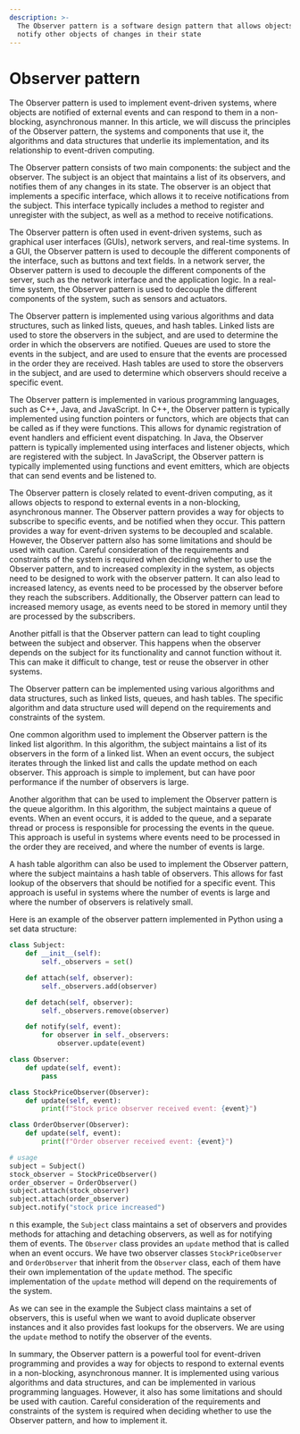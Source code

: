 ```yaml
---
description: >-
  The Observer pattern is a software design pattern that allows objects to
  notify other objects of changes in their state
---
```


# Observer pattern

The Observer pattern is used to implement event-driven systems, where objects are notified of external events and can respond to them in a non-blocking, asynchronous manner. In this article, we will discuss the principles of the Observer pattern, the systems and components that use it, the algorithms and data structures that underlie its implementation, and its relationship to event-driven computing.

The Observer pattern consists of two main components: the subject and the observer. The subject is an object that maintains a list of its observers, and notifies them of any changes in its state. The observer is an object that implements a specific interface, which allows it to receive notifications from the subject. This interface typically includes a method to register and unregister with the subject, as well as a method to receive notifications.

The Observer pattern is often used in event-driven systems, such as graphical user interfaces (GUIs), network servers, and real-time systems. In a GUI, the Observer pattern is used to decouple the different components of the interface, such as buttons and text fields. In a network server, the Observer pattern is used to decouple the different components of the server, such as the network interface and the application logic. In a real-time system, the Observer pattern is used to decouple the different components of the system, such as sensors and actuators.

The Observer pattern is implemented using various algorithms and data structures, such as linked lists, queues, and hash tables. Linked lists are used to store the observers in the subject, and are used to determine the order in which the observers are notified. Queues are used to store the events in the subject, and are used to ensure that the events are processed in the order they are received. Hash tables are used to store the observers in the subject, and are used to determine which observers should receive a specific event.

The Observer pattern is implemented in various programming languages, such as C++, Java, and JavaScript. In C++, the Observer pattern is typically implemented using function pointers or functors, which are objects that can be called as if they were functions. This allows for dynamic registration of event handlers and efficient event dispatching. In Java, the Observer pattern is typically implemented using interfaces and listener objects, which are registered with the subject. In JavaScript, the Observer pattern is typically implemented using functions and event emitters, which are objects that can send events and be listened to.

The Observer pattern is closely related to event-driven computing, as it allows objects to respond to external events in a non-blocking, asynchronous manner. The Observer pattern provides a way for objects to subscribe to specific events, and be notified when they occur. This pattern provides a way for event-driven systems to be decoupled and scalable. However, the Observer pattern also has some limitations and should be used with caution. Careful consideration of the requirements and constraints of the system is required when deciding whether to use the Observer pattern, and to increased complexity in the system, as objects need to be designed to work with the observer pattern. It can also lead to increased latency, as events need to be processed by the observer before they reach the subscribers. Additionally, the Observer pattern can lead to increased memory usage, as events need to be stored in memory until they are processed by the subscribers.

Another pitfall is that the Observer pattern can lead to tight coupling between the subject and observer. This happens when the observer depends on the subject for its functionality and cannot function without it. This can make it difficult to change, test or reuse the observer in other systems.

The Observer pattern can be implemented using various algorithms and data structures, such as linked lists, queues, and hash tables. The specific algorithm and data structure used will depend on the requirements and constraints of the system.

One common algorithm used to implement the Observer pattern is the linked list algorithm. In this algorithm, the subject maintains a list of its observers in the form of a linked list. When an event occurs, the subject iterates through the linked list and calls the update method on each observer. This approach is simple to implement, but can have poor performance if the number of observers is large.

Another algorithm that can be used to implement the Observer pattern is the queue algorithm. In this algorithm, the subject maintains a queue of events. When an event occurs, it is added to the queue, and a separate thread or process is responsible for processing the events in the queue. This approach is useful in systems where events need to be processed in the order they are received, and where the number of events is large.

A hash table algorithm can also be used to implement the Observer pattern, where the subject maintains a hash table of observers. This allows for fast lookup of the observers that should be notified for a specific event. This approach is useful in systems where the number of events is large and where the number of observers is relatively small.

Here is an example of the observer pattern implemented in Python using a set data structure:

```python
class Subject:
    def __init__(self):
        self._observers = set()

    def attach(self, observer):
        self._observers.add(observer)

    def detach(self, observer):
        self._observers.remove(observer)

    def notify(self, event):
        for observer in self._observers:
            observer.update(event)

class Observer:
    def update(self, event):
        pass

class StockPriceObserver(Observer):
    def update(self, event):
        print(f"Stock price observer received event: {event}")

class OrderObserver(Observer):
    def update(self, event):
        print(f"Order observer received event: {event}")

# usage
subject = Subject()
stock_observer = StockPriceObserver()
order_observer = OrderObserver()
subject.attach(stock_observer)
subject.attach(order_observer)
subject.notify("stock price increased")
```

n this example, the `Subject` class maintains a set of observers and provides methods for attaching and detaching observers, as well as for notifying them of events. The `Observer` class provides an `update` method that is called when an event occurs. We have two observer classes `StockPriceObserver` and `OrderObserver` that inherit from the `Observer` class, each of them have their own implementation of the `update` method. The specific implementation of the `update` method will depend on the requirements of the system.

As we can see in the example the Subject class maintains a set of observers, this is useful when we want to avoid duplicate observer instances and it also provides fast lookups for the observers. We are using the `update` method to notify the observer of the events.

In summary, the Observer pattern is a powerful tool for event-driven programming and provides a way for objects to respond to external events in a non-blocking, asynchronous manner. It is implemented using various algorithms and data structures, and can be implemented in various programming languages. However, it also has some limitations and should be used with caution. Careful consideration of the requirements and constraints of the system is required when deciding whether to use the Observer pattern, and how to implement it.
